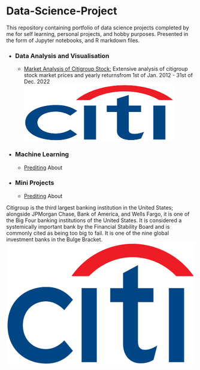 # Data-Science-Project

This repository containing portfolio of data science projects completed by me for self learning, personal projects, and hobby purposes. Presented in the form of Jupyter notebooks, and R markdown files.

<ul>
  <li><h3>Data Analysis and Visualisation</h3></li>
    <ul>
      <li><a href="https://github.com/Nsb2020/CitiGroup-Data-Analysis/blob/main/README.md">Market Analysis of Citigroup Stock:</a> Extensive analysis of citigroup stock market prices and  yearly returnsfrom 1st of Jan. 2012 - 31st of Dec. 2022</li>
      <img src="https://github.com/Nsb2020/Data-Science-Project/blob/main/CITI.png" alt="Citigroup" width="400" height="150">
    </ul>
</ul>

<ul>
  <li><h3>Machine Learning</h3></li>
    <ul>
      <li><a href="">Prediting</a> About</li>
    </ul>
</ul>

<ul>
  <li><h3>Mini Projects</h3></li>
    <ul>
      <li><a href="">Prediting</a> About</li>
    </ul>
</ul>

Citigroup is the third largest banking institution in the United States; alongside JPMorgan Chase, Bank of America, and Wells Fargo, it is one of the Big Four banking institutions of the United States. It is considered a systemically important bank by the Financial Stability Board and is commonly cited as being too big to fail. It is one of the nine global investment banks in the Bulge Bracket.
![alt text](https://github.com/Nsb2020/Data-Science-Project/blob/main/CITI.png)
